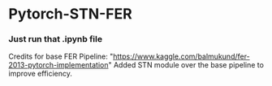 # Pytorch-STN-FER

### Just run that .ipynb file

Credits for base FER Pipeline: "https://www.kaggle.com/balmukund/fer-2013-pytorch-implementation"
Added STN module over the base pipeline to improve efficiency.
